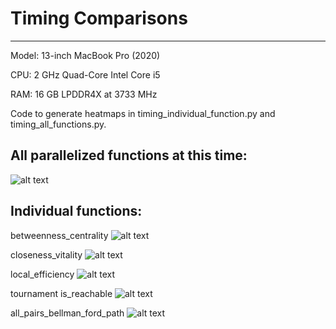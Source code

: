 # Timing Comparisons

---

Model: 13-inch MacBook Pro (2020)

CPU: 2 GHz Quad-Core Intel Core i5

RAM: 16 GB LPDDR4X at 3733 MHz

Code to generate heatmaps in timing_individual_function.py and timing_all_functions.py.

## All parallelized functions at this time:

![alt text](heatmap_all_functions.png)

## Individual functions:

betweenness_centrality
![alt text](heatmap_betweenness_centrality_timing.png)

closeness_vitality
![alt text](heatmap_closeness_vitality_timing.png)

local_efficiency
![alt text](heatmap_local_efficiency_timing.png)

tournament is_reachable
![alt text](heatmap_is_reachable_timing.png)

all_pairs_bellman_ford_path
![alt text](heatmap_all_pairs_bellman_ford_path_timing.png)
